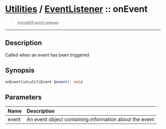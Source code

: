 # [Utilities](util.md) / [EventListener](util-EventListener.md) :: onEvent
 > im\util\EventListener
____

## Description
Called when an event has been triggered

## Synopsis
```php
onEvent(im\util\Event $event): void
```

## Parameters
| Name | Description |
| :--- | :---------- |
| event | An event object containing information about the event |
